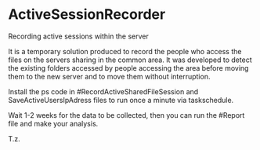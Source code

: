 # ActiveSessionRecorder
Recording active sessions within the server


It is a temporary solution produced to record the people who access the files on the servers sharing in the common area. It was developed to detect the existing folders accessed by people accessing the area before moving them to the new server and to move them without interruption.


Install the ps code in #RecordActiveSharedFileSession and SaveActiveUsersIpAdress files to run once a minute via taskschedule.

Wait 1-2 weeks for the data to be collected, then you can run the #Report file and make your analysis.

T.z.
